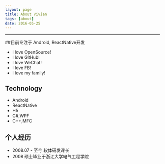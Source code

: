 ```yaml
---
layout: page
title: About Vivian
tags: [about]
date: 2016-05-25
---
```

    
---
##目前专注于 Android, ReactNative开发	
- I love OpenSource!
- I love GitHub!
- I love WeChat!
- I love FB!	
- I love my family!

## Technology
* Android
* ReactNative
* H5
* C#,WPF
* C++,MFC

## 个人经历
* 2008.07 - 至今 软体研发课长
* 2008 硕士毕业于浙江大学电气工程学院

